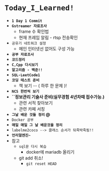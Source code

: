 # `Today_I_Learned!`

- **``1 Day 1 Commit``**
- **``Gstreamer 자료조사``**
  - frame 수 확인법
  - 현재 프레임 알림 - rtsp 전송확인
- ``공유기 네트워크 설정``
  - 메인 인터넷선 없어도 구성 가능
- **``공부 자료조사``**
- **``코드정리``**
- **``C,Cpp 다시보기``**
- **``알고리즘 - 백준!!``**
- **``SQL-LeetCode1``**
- **``코딩 테스트 준비``**
  - 책 보기 -- ( 하루 한 문제 )!
- **``NCS 한번씩 보기``**
- **``정보관리 기술사 준비(실무경험 4년차때 접수가능.)**
  - 관련 서적 찾아보기
  - 관련 카페 서칭
- **``그날 배운 것들 정리`` @**
- ``Docker 공부``
- **``매일 매일 그 날 배운것을 정리``**
- `labelme2coco --> 클래스 순서가 뒤죽박죽됨!!`
- **`언리얼엔진~`**
- 참고
  - ``sql문 다시 복습`` 
    - docker에 mariadb 올리기
  - git add 취소!
    - `git reset HEAD`
